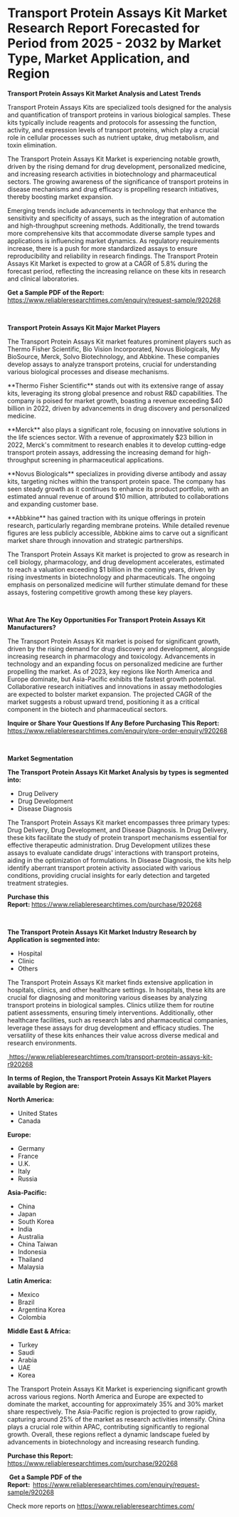 <p><h1>Transport Protein Assays Kit Market Research Report Forecasted for Period from 2025 -  2032 by Market Type, Market Application, and Region</h1></p><p><strong>Transport Protein Assays Kit Market Analysis and Latest Trends</strong></p>
<p><p>Transport Protein Assays Kits are specialized tools designed for the analysis and quantification of transport proteins in various biological samples. These kits typically include reagents and protocols for assessing the function, activity, and expression levels of transport proteins, which play a crucial role in cellular processes such as nutrient uptake, drug metabolism, and toxin elimination. </p><p>The Transport Protein Assays Kit Market is experiencing notable growth, driven by the rising demand for drug development, personalized medicine, and increasing research activities in biotechnology and pharmaceutical sectors. The growing awareness of the significance of transport proteins in disease mechanisms and drug efficacy is propelling research initiatives, thereby boosting market expansion.</p><p>Emerging trends include advancements in technology that enhance the sensitivity and specificity of assays, such as the integration of automation and high-throughput screening methods. Additionally, the trend towards more comprehensive kits that accommodate diverse sample types and applications is influencing market dynamics. As regulatory requirements increase, there is a push for more standardized assays to ensure reproducibility and reliability in research findings. The Transport Protein Assays Kit Market is expected to grow at a CAGR of 5.8% during the forecast period, reflecting the increasing reliance on these kits in research and clinical laboratories.</p></p>
<p><strong>Get a Sample PDF of the Report:&nbsp;</strong> <a href="https://www.reliableresearchtimes.com/enquiry/request-sample/920268?utm_campaign=3167&utm_medium=2&utm_source=Github&utm_content=ia&utm_term=07032025&utm_id=transport-protein-assays-kit">https://www.reliableresearchtimes.com/enquiry/request-sample/920268</a></p>
<p>&nbsp;</p>
<p><strong>Transport Protein Assays Kit Major Market Players</strong></p>
<p><p>The Transport Protein Assays Kit market features prominent players such as Thermo Fisher Scientific, Bio Vision Incorporated, Novus Biologicals, My BioSource, Merck, Solvo Biotechnology, and Abbkine. These companies develop assays to analyze transport proteins, crucial for understanding various biological processes and disease mechanisms.</p><p>**Thermo Fisher Scientific** stands out with its extensive range of assay kits, leveraging its strong global presence and robust R&D capabilities. The company is poised for market growth, boasting a revenue exceeding $40 billion in 2022, driven by advancements in drug discovery and personalized medicine.</p><p>**Merck** also plays a significant role, focusing on innovative solutions in the life sciences sector. With a revenue of approximately $23 billion in 2022, Merck's commitment to research enables it to develop cutting-edge transport protein assays, addressing the increasing demand for high-throughput screening in pharmaceutical applications.</p><p>**Novus Biologicals** specializes in providing diverse antibody and assay kits, targeting niches within the transport protein space. The company has seen steady growth as it continues to enhance its product portfolio, with an estimated annual revenue of around $10 million, attributed to collaborations and expanding customer base.</p><p>**Abbkine** has gained traction with its unique offerings in protein research, particularly regarding membrane proteins. While detailed revenue figures are less publicly accessible, Abbkine aims to carve out a significant market share through innovation and strategic partnerships.</p><p>The Transport Protein Assays Kit market is projected to grow as research in cell biology, pharmacology, and drug development accelerates, estimated to reach a valuation exceeding $1 billion in the coming years, driven by rising investments in biotechnology and pharmaceuticals. The ongoing emphasis on personalized medicine will further stimulate demand for these assays, fostering competitive growth among these key players.</p></p>
<p>&nbsp;</p>
<p><strong>What Are The Key Opportunities For Transport Protein Assays Kit Manufacturers?</strong></p>
<p><p>The Transport Protein Assays Kit market is poised for significant growth, driven by the rising demand for drug discovery and development, alongside increasing research in pharmacology and toxicology. Advancements in technology and an expanding focus on personalized medicine are further propelling the market. As of 2023, key regions like North America and Europe dominate, but Asia-Pacific exhibits the fastest growth potential. Collaborative research initiatives and innovations in assay methodologies are expected to bolster market expansion. The projected CAGR of the market suggests a robust upward trend, positioning it as a critical component in the biotech and pharmaceutical sectors.</p></p>
<p><strong>Inquire or Share Your Questions If Any Before Purchasing This Report:</strong> <a href="https://www.reliableresearchtimes.com/enquiry/pre-order-enquiry/920268?utm_campaign=3167&utm_medium=2&utm_source=Github&utm_content=ia&utm_term=07032025&utm_id=transport-protein-assays-kit">https://www.reliableresearchtimes.com/enquiry/pre-order-enquiry/920268</a></p>
<p>&nbsp;</p>
<p><strong>Market Segmentation</strong></p>
<p><strong>The Transport Protein Assays Kit Market Analysis by types is segmented into:</strong></p>
<p><ul><li>Drug Delivery</li><li>Drug Development</li><li>Disease Diagnosis</li></ul></p>
<p><p>The Transport Protein Assays Kit market encompasses three primary types: Drug Delivery, Drug Development, and Disease Diagnosis. In Drug Delivery, these kits facilitate the study of protein transport mechanisms essential for effective therapeutic administration. Drug Development utilizes these assays to evaluate candidate drugs' interactions with transport proteins, aiding in the optimization of formulations. In Disease Diagnosis, the kits help identify aberrant transport protein activity associated with various conditions, providing crucial insights for early detection and targeted treatment strategies.</p></p>
<p><strong>Purchase this Report:&nbsp;</strong><a href="https://www.reliableresearchtimes.com/purchase/920268?utm_campaign=3167&utm_medium=2&utm_source=Github&utm_content=ia&utm_term=07032025&utm_id=transport-protein-assays-kit">https://www.reliableresearchtimes.com/purchase/920268</a></p>
<p>&nbsp;</p>
<p><strong>The Transport Protein Assays Kit Market Industry Research by Application is segmented into:</strong></p>
<p><ul><li>Hospital</li><li>Clinic</li><li>Others</li></ul></p>
<p><p>The Transport Protein Assays Kit market finds extensive application in hospitals, clinics, and other healthcare settings. In hospitals, these kits are crucial for diagnosing and monitoring various diseases by analyzing transport proteins in biological samples. Clinics utilize them for routine patient assessments, ensuring timely interventions. Additionally, other healthcare facilities, such as research labs and pharmaceutical companies, leverage these assays for drug development and efficacy studies. The versatility of these kits enhances their value across diverse medical and research environments.</p></p>
<p><a href="https://www.reliableresearchtimes.com/transport-protein-assays-kit-r920268?utm_campaign=3167&utm_medium=2&utm_source=Github&utm_content=ia&utm_term=07032025&utm_id=transport-protein-assays-kit">&nbsp;https://www.reliableresearchtimes.com/transport-protein-assays-kit-r920268</a></p>
<p><strong>In terms of Region, the Transport Protein Assays Kit Market Players available by Region are:</strong></p>
<p>
    <p> <strong> North America: </strong>
        <ul>
            <li>United States</li>
            <li>Canada</li>
        </ul>
        </p> 
    <p> <strong> Europe: </strong>
        <ul>
            <li>Germany</li>
            <li>France</li>
            <li>U.K.</li>
            <li>Italy</li>
            <li>Russia</li>
        </ul>
        </p> 
    <p> <strong> Asia-Pacific: </strong>
        <ul>
            <li>China</li>
            <li>Japan</li>
            <li>South Korea</li>
            <li>India</li>
            <li>Australia</li>
            <li>China Taiwan</li>
            <li>Indonesia</li>
            <li>Thailand</li>
            <li>Malaysia</li>
        </ul>
        </p> 
    <p> <strong> Latin America: </strong>
        <ul>
            <li>Mexico</li>
            <li>Brazil</li>
            <li>Argentina Korea</li>
            <li>Colombia</li>
        </ul>
        </p> 
    <p> <strong> Middle East & Africa: </strong>
        <ul>
            <li>Turkey</li>
            <li>Saudi</li>
            <li>Arabia</li>
            <li>UAE</li>
            <li>Korea</li>
        </ul>
    </p>
    </p>
<p><p>The Transport Protein Assays Kit Market is experiencing significant growth across various regions. North America and Europe are expected to dominate the market, accounting for approximately 35% and 30% market share respectively. The Asia-Pacific region is projected to grow rapidly, capturing around 25% of the market as research activities intensify. China plays a crucial role within APAC, contributing significantly to regional growth. Overall, these regions reflect a dynamic landscape fueled by advancements in biotechnology and increasing research funding.</p></p>
<p><strong>Purchase this Report: </strong><a href="https://www.reliableresearchtimes.com/purchase/920268?utm_campaign=3167&utm_medium=2&utm_source=Github&utm_content=ia&utm_term=07032025&utm_id=transport-protein-assays-kit">https://www.reliableresearchtimes.com/purchase/920268</a></p>
<p>&nbsp;<strong>Get a Sample PDF of the Report:&nbsp;&nbsp;</strong><a href="https://www.reliableresearchtimes.com/enquiry/request-sample/920268?utm_campaign=3167&utm_medium=2&utm_source=Github&utm_content=ia&utm_term=07032025&utm_id=transport-protein-assays-kit">https://www.reliableresearchtimes.com/enquiry/request-sample/920268</a></p>
<p><strong></strong></p>
<p>Check more reports on <a href="https://www.reliableresearchtimes.com/?utm_campaign=3167&utm_medium=2&utm_source=Github&utm_content=ia&utm_term=07032025&utm_id=transport-protein-assays-kit">https://www.reliableresearchtimes.com/</a></p>